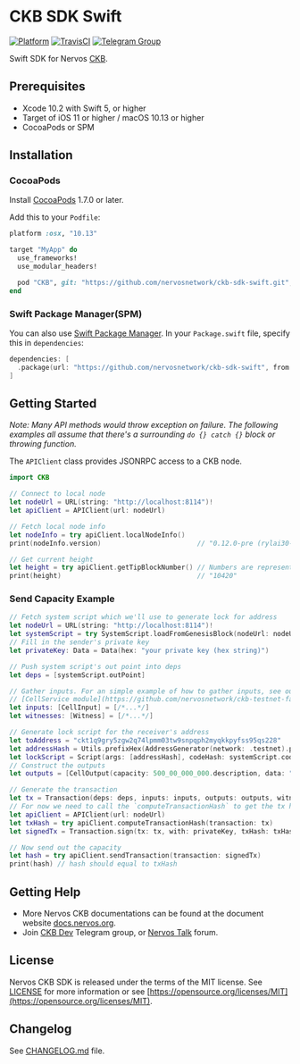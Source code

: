 # CKB SDK Swift

[![Platform](https://img.shields.io/badge/Platforms-iOS%20%7C%20macOS%20%7C%20Linux-4e4e4e.svg?colorA=28a745)](#installation)
[![TravisCI](https://travis-ci.com/nervosnetwork/ckb-sdk-swift.svg?branch=develop)](https://travis-ci.com/nervosnetwork/ckb-sdk-swift)
[![Telegram Group](https://cdn.rawgit.com/Patrolavia/telegram-badge/8fe3382b/chat.svg)](https://t.me/nervos_ckb_dev)

Swift SDK for Nervos [CKB](https://github.com/nervosnetwork/ckb).

## Prerequisites

* Xcode 10.2 with Swift 5, or higher
* Target of iOS 11 or higher / macOS 10.13 or higher
* CocoaPods or SPM

## Installation

### CocoaPods

Install [CocoaPods](http://cocoapods.org/?q=cryptoSwift) 1.7.0 or later.

Add this to your `Podfile`:

```ruby
platform :osx, "10.13"

target "MyApp" do
  use_frameworks!
  use_modular_headers!

  pod "CKB", git: "https://github.com/nervosnetwork/ckb-sdk-swift.git", tag: "v0.13.0"
end
```

### Swift Package Manager(SPM)

You can also use [Swift Package Manager](https://swift.org/package-manager/). In your `Package.swift` file, specify this in `dependencies`:

```swift
dependencies: [
  .package(url: "https://github.com/nervosnetwork/ckb-sdk-swift", from: "0.13.0")
]
```

## Getting Started

*Note: Many API methods would throw exception on failure. The following examples all assume that there's a surrounding `do {} catch {}` block or throwing function.*

The `APIClient` class provides JSONRPC access to a CKB node.

```swift
import CKB

// Connect to local node
let nodeUrl = URL(string: "http://localhost:8114")!
let apiClient = APIClient(url: nodeUrl)

// Fetch local node info
let nodeInfo = try apiClient.localNodeInfo()
print(nodeInfo.version)                        // "0.12.0-pre (rylai30-1-g3e765560 2019-05-16)"

// Get current height
let height = try apiClient.getTipBlockNumber() // Numbers are represented as strings
print(height)                                  // "10420"
```

### Send Capacity Example

```swift
// Fetch system script which we'll use to generate lock for address
let nodeUrl = URL(string: "http://localhost:8114")!
let systemScript = try SystemScript.loadFromGenesisBlock(nodeUrl: nodeUrl)
// Fill in the sender's private key
let privateKey: Data = Data(hex: "your private key (hex string)")

// Push system script's out point into deps
let deps = [systemScript.outPoint]

// Gather inputs. For an simple example of how to gather inputs, see our Testnet Faucet's
// [CellService module](https://github.com/nervosnetwork/ckb-testnet-faucet/blob/68205ac338fa3ea3a3f007d8485c15de52cb3abd/faucet-server/Sources/App/Services/CellService.swift#L30-L48).
let inputs: [CellInput] = [/*...*/]
let witnesses: [Witness] = [/*...*/]

// Generate lock script for the receiver's address
let toAddress = "ckt1q9gry5zgw2q74lpmm03tw9snpqph2myqkkpyfss95qs228"
let addressHash = Utils.prefixHex(AddressGenerator(network: .testnet).publicKeyHash(for: toAddress)!) // "0x7281eafc3bdbe2b716130803756c80b58244c205"
let lockScript = Script(args: [addressHash], codeHash: systemScript.codeHash)
// Construct the outputs
let outputs = [CellOutput(capacity: 500_00_000_000.description, data: "0x", lock: lockScript, type: nil)]

// Generate the transaction
let tx = Transaction(deps: deps, inputs: inputs, outputs: outputs, witnesses: witnesses)
// For now we need to call the `computeTransactionHash` to get the tx hash
let apiClient = APIClient(url: nodeUrl)
let txHash = try apiClient.computeTransactionHash(transaction: tx)
let signedTx = Transaction.sign(tx: tx, with: privateKey, txHash: txHash)

// Now send out the capacity
let hash = try apiClient.sendTransaction(transaction: signedTx)
print(hash) // hash should equal to txHash
```

## Getting Help

* More Nervos CKB documentations can be found at the document website [docs.nervos.org](https://docs.nervos.org).
* Join [CKB Dev](https://t.me/nervos_ckb_dev) Telegram group, or [Nervos Talk](https://talk.nervos.org/) forum.

## License

Nervos CKB SDK is released under the terms of the MIT license. See [LICENSE](LICENSE) for more information or see [https://opensource.org/licenses/MIT](https://opensource.org/licenses/MIT).

## Changelog

See [CHANGELOG.md](CHANGELOG.md) file.
